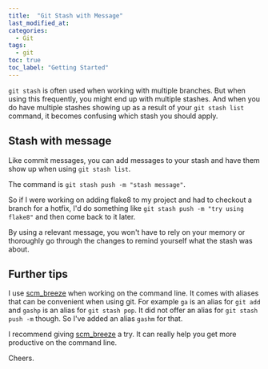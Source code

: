 ```yaml
---
title:  "Git Stash with Message"
last_modified_at: 
categories: 
  - Git
tags:
  - git
toc: true
toc_label: "Getting Started"
---
```


`git stash` is often used when working with multiple branches. But when using this frequently, you might end up with multiple stashes. And when you do have multiple stashes showing up as a result of your `git stash list` command, it becomes confusing which stash you should apply.

## Stash with message

Like commit messages, you can add messages to your stash and have them show up when using `git stash list`.

The command is `git stash push -m "stash message"`.

So if I were working on adding flake8 to my project and had to checkout a branch for a hotfix, I'd do something like `git stash push -m "try using flake8"` and then come back to it later.

By using a relevant message, you won't have to rely on your memory or thoroughly go through the changes to remind yourself what the stash was about.



## Further tips

I use [scm_breeze](https://github.com/scmbreeze) when working on the command line. It comes with aliases that can be convenient when using git.
For example `ga` is an alias for `git add` and `gashp` is an alias for `git stash pop`.
It did not offer an alias for `git stash push -m` though. So I've added an alias `gashm` for that.

I recommend giving [scm_breeze](https://github.com/scmbreeze) a try.
It can really help you get more productive on the command line.

Cheers.

